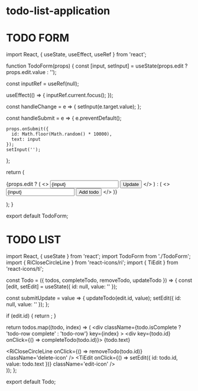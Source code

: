 # todo-list-application
 
# TODO FORM

import React, { useState, useEffect, useRef } from 'react';

function TodoForm(props) {
  const [input, setInput] = useState(props.edit ? props.edit.value : '');

  const inputRef = useRef(null);

  useEffect(() => {
    inputRef.current.focus();
  });

  const handleChange = e => {
    setInput(e.target.value);
  };

  const handleSubmit = e => {
    e.preventDefault();

    props.onSubmit({
      id: Math.floor(Math.random() * 10000),
      text: input
    });
    setInput('');
  };

  return (
    <form onSubmit={handleSubmit} className='todo-form'>
      {props.edit ? (
        <>
          <input
            placeholder='Update your item'
            value={input}
            onChange={handleChange}
            name='text'
            ref={inputRef}
            className='todo-input edit'
          />
          <button onClick={handleSubmit} className='todo-button edit'>
            Update
          </button>
        </>
      ) : (
        <>
          <input
            placeholder='Add a todo'
            value={input}
            onChange={handleChange}
            name='text'
            className='todo-input'
            ref={inputRef}
          />
          <button onClick={handleSubmit} className='todo-button'>
            Add todo
          </button>
        </>
      )}
    </form>
  );
}

export default TodoForm;

# TODO LIST

import React, { useState } from 'react';
import TodoForm from './TodoForm';
import { RiCloseCircleLine } from 'react-icons/ri';
import { TiEdit } from 'react-icons/ti';

const Todo = ({ todos, completeTodo, removeTodo, updateTodo }) => {
  const [edit, setEdit] = useState({
    id: null,
    value: ''
  });

  const submitUpdate = value => {
    updateTodo(edit.id, value);
    setEdit({
      id: null,
      value: ''
    });
  };

  if (edit.id) {
    return <TodoForm edit={edit} onSubmit={submitUpdate} />;
  }

  return todos.map((todo, index) => (
    <div
      className={todo.isComplete ? 'todo-row complete' : 'todo-row'}
      key={index}
    >
      <div key={todo.id} onClick={() => completeTodo(todo.id)}>
        {todo.text}
      </div>
      <div className='icons'>
        <RiCloseCircleLine
          onClick={() => removeTodo(todo.id)}
          className='delete-icon'
        />
        <TiEdit
          onClick={() => setEdit({ id: todo.id, value: todo.text })}
          className='edit-icon'
        />
      </div>
    </div>
  ));
};

export default Todo;
